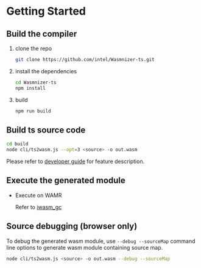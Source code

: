 # Getting Started

## Build the compiler
1. clone the repo
    ``` bash
    git clone https://github.com/intel/Wasmnizer-ts.git
    ```

2. install the dependencies
    ``` bash
    cd Wasmnizer-ts
    npm install
    ```

3. build

    ``` bash
    npm run build
    ```

## Build ts source code

``` bash
cd build
node cli/ts2wasm.js --opt=3 <source> -o out.wasm
```

Please refer to [developer guide](./developer-guide/index.md) for feature description.

## Execute the generated module

- Execute on WAMR

    Refer to [iwasm_gc](../runtime-library/README.md)

## Source debugging (browser only)

To debug the generated wasm module, use `--debug --sourceMap` command line options to generate wasm module containing source map.

```bash
node cli/ts2wasm.js <source> -o out.wasm --debug --sourceMap
```

